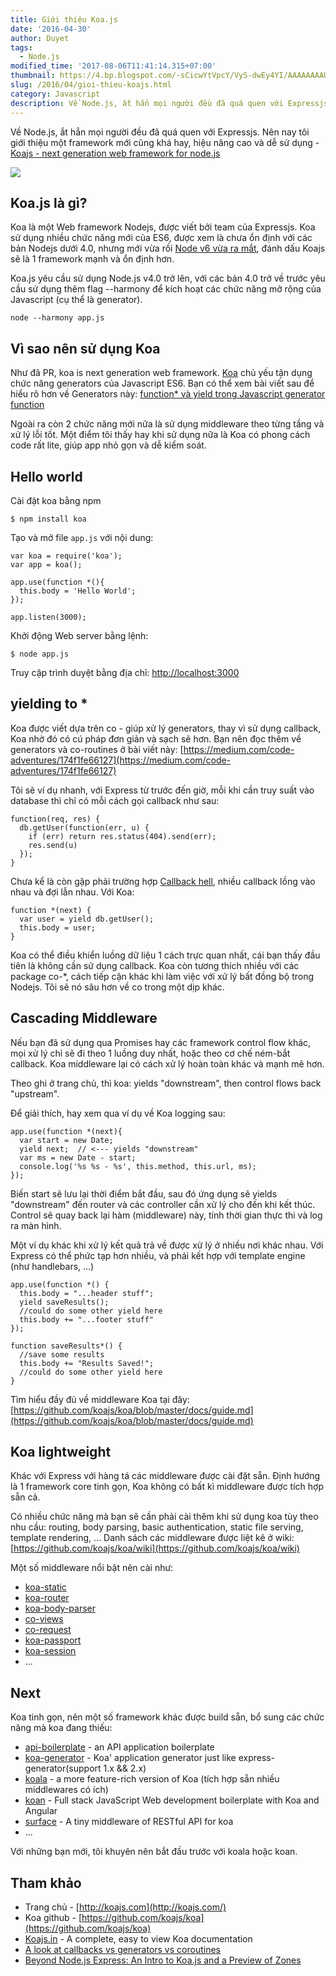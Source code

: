 ```yaml
---
title: Giới thiệu Koa.js
date: '2016-04-30'
author: Duyet
tags:
  - Node.js
modified_time: '2017-08-06T11:41:14.315+07:00'
thumbnail: https://4.bp.blogspot.com/-sCicwYtVpcY/VyS-dwEy4YI/AAAAAAAAUBM/5Q1QZ6zVR5YcsV7lgN8MYWfkZvrz6AXtgCK4B/s1600/Screen-Shot-2014-04-11-at-7.49.09-AM.png
slug: /2016/04/gioi-thieu-koajs.html
category: Javascript
description: Về Node.js, ắt hẳn mọi người đều đã quá quen với Expressjs. Nên nay tôi giới thiệu một framework mới cũng khá hay, hiệu năng cao và dễ sử dụng KoaJs
---
```


Về Node.js, ắt hẳn mọi người đều đã quá quen với Expressjs. Nên nay tôi giới thiệu một framework mới cũng khá hay, hiệu năng cao và dễ sử dụng - [Koajs - next generation web framework for node.js](http://koajs.com/)

[![](https://4.bp.blogspot.com/-sCicwYtVpcY/VyS-dwEy4YI/AAAAAAAAUBM/5Q1QZ6zVR5YcsV7lgN8MYWfkZvrz6AXtgCK4B/s1600/Screen-Shot-2014-04-11-at-7.49.09-AM.png)](https://blog.duyet.net/2016/04/gioi-thieu-koajs.html)

## Koa.js là gì?

Koa là một Web framework Nodejs, được viết bởi team của Expressjs. Koa sử dụng nhiều chức năng mới của ES6, được xem là chưa ổn định với các bản Nodejs dưới 4.0, nhưng mới vừa rồi [Node v6 vừa ra mắt](https://blog.duyet.net/2016/04/ra-mat-nodejs-v6.html), đánh dấu Koajs sẽ là 1 framework mạnh và ổn định hơn.

Koa.js yêu cầu sử dụng Node.js v4.0 trở lên, với các bản 4.0 trở về trước yêu cầu sử dụng thêm flag --harmony để kích hoạt các chức năng mở rộng của Javascript (cụ thể là generator).

```
node --harmony app.js
```

## Vì sao nên sử dụng Koa

Như đã PR, koa is next generation web framework. [Koa](http://koajs.com/) chủ yếu tận dụng chức năng generators của Javascript ES6.
Bạn có thể xem bài viết sau để hiểu rõ hơn về Generators này: [function\* và yield trong Javascript generator function](https://blog.duyet.net/2016/02/generator-function-javascript.html#.VyTAS4N94_M)

Ngoài ra còn 2 chức năng mới nữa là sử dụng middleware theo từng tầng và xử lý lỗi tốt. Một điểm tôi thấy hay khi sử dụng nữa là Koa có phong cách code rất lite, giúp app nhỏ gọn và dễ kiểm soát.

## Hello world

Cài đặt koa bằng npm

```
$ npm install koa
```

Tạo và mở file `app.js` với nội dung:

```
var koa = require('koa');
var app = koa();

app.use(function *(){
  this.body = 'Hello World';
});

app.listen(3000);
```

Khởi động Web server bằng lệnh:

```
$ node app.js
```

Truy cập trình duyệt bằng địa chỉ: [http://localhost:3000](http://localhost:3000/)

## yielding to \*

Koa được viết dựa trên co - giúp xử lý generators, thay vì sử dụng callback, Koa nhờ đó có cú pháp đơn giản và sạch sẽ hơn.
Bạn nên đọc thêm về generators và co-routines ở bài viết này: [https://medium.com/code-adventures/174f1fe66127](https://medium.com/code-adventures/174f1fe66127)

Tôi sẽ ví dụ nhanh, với Express từ trước đến giờ, mỗi khi cần truy suất vào database thì chỉ có mỗi cách gọi callback như sau:

```
function(req, res) {
  db.getUser(function(err, u) {
    if (err) return res.status(404).send(err);
    res.send(u)
  });
}
```

Chưa kể là còn gặp phải trường hợp [Callback hell](https://strongloop.com/strongblog/node-js-callback-hell-promises-generators/), nhiều callback lồng vào nhau và đợi lẫn nhau.
Với Koa:

```
function *(next) {
  var user = yield db.getUser();
  this.body = user;
}
```

Koa có thể điều khiển luồng dữ liệu 1 cách trực quan nhất, cái bạn thấy đầu tiên là không cần sử dụng callback. Koa còn tương thích nhiều với các package co-\*, cách tiếp cận khác khi làm việc với xử lý bất đồng bộ trong Nodejs. Tôi sẽ nó sâu hơn về co trong một dịp khác.

## Cascading Middleware

Nếu bạn đã sử dụng qua Promises hay các framework control flow khác, mọi xử lý chỉ sẽ đi theo 1 luồng duy nhất, hoặc theo cơ chế ném-bắt callback. Koa middleware lại có cách xử lý hoàn toàn khác và mạnh mẽ hơn.

Theo ghi ở trang chủ, thì koa: yields "downstream", then control flows back "upstream".

Để giải thích, hay xem qua ví dụ về Koa logging sau:

```
app.use(function *(next){
  var start = new Date;
  yield next;  // <--- yields "downstream"
  var ms = new Date - start;
  console.log('%s %s - %s', this.method, this.url, ms);
});
```

Biến start sẽ lưu lại thời điểm bắt đầu, sau đó ứng dụng sẽ yields "downstream" đến router và các controller cần xử lý cho đến khi kết thúc. Control sẽ quay back lại hàm (middleware) này, tính thời gian thực thi và log ra màn hình.

Một ví dụ khác khi xử lý kết quả trả về được xử lý ở nhiều nơi khác nhau. Với Express có thể phức tạp hơn nhiều, và phải kết hợp với template engine (như handlebars, ...)

```
app.use(function *() {
  this.body = "...header stuff";
  yield saveResults();
  //could do some other yield here
  this.body += "...footer stuff"
});

function saveResults*() {
  //save some results
  this.body += "Results Saved!";
  //could do some other yield here
}
```

Tìm hiểu đầy đủ về middleware Koa tại đây: [https://github.com/koajs/koa/blob/master/docs/guide.md](https://github.com/koajs/koa/blob/master/docs/guide.md)

## Koa lightweight

Khác với Express với hàng tá các middleware được cài đặt sẵn. Định hướng là 1 framework core tinh gọn, Koa không có bất kì middleware được tích hợp sẵn cả.

Có nhiều chức năng mà bạn sẽ cần phải cài thêm khi sử dụng koa tùy theo nhu cầu: routing, body parsing, basic authentication, static file serving, template rendering, ... Danh sách các middleware được liệt kê ở wiki: [https://github.com/koajs/koa/wiki](https://github.com/koajs/koa/wiki)

Một số middleware nổi bật nên cài như:

- [koa-static](https://github.com/koajs/route)
- [koa-router](https://github.com/alexmingoia/koa-router)
- [koa-body-parser](https://github.com/thomseddon/koa-body-parser)
- [co-views](https://github.com/visionmedia/co-views)
- [co-request](https://github.com/leukhin/co-request)
- [koa-passport](https://github.com/rkusa/koa-passport)
- [koa-session](https://github.com/koajs/session)
- ...

## Next

Koa tinh gọn, nên một số framework khác được build sẵn, bổ sung các chức năng mà koa đang thiếu:

- [api-boilerplate](https://github.com/koajs/api-boilerplate) - an API application boilerplate
- [koa-generator](https://github.com/base-n/koa-generator) - Koa' application generator just like express-generator(support 1.x && 2.x)
- [koala](https://github.com/koajs/koala) - a more feature-rich version of Koa (tích hợp sẵn nhiều middlewares có ích)
- [koan](https://github.com/soygul/koan) - Full stack JavaScript Web development boilerplate with Koa and Angular
- [surface](https://github.com/zedgu/surface) - A tiny middleware of RESTful API for koa
- ...

Với những bạn mới, tôi khuyên nên bắt đầu trước với koala hoặc koan.

## Tham khảo

- Trang chủ - [http://koajs.com](http://koajs.com/)
- Koa github - [https://github.com/koajs/koa](https://github.com/koajs/koa)
- [Koajs.in](http://koajs.in/) - A complete, easy to view Koa documentation
- [A look at callbacks vs generators vs coroutines](https://medium.com/@tjholowaychuk/callbacks-vs-coroutines-174f1fe66127#.w70iawu11)
- [Beyond Node.js Express: An Intro to Koa.js and a Preview of Zones](https://strongloop.com/strongblog/node-js-express-introduction-koa-js-zone/)
